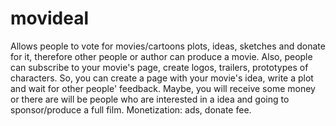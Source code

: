 # movideal
Allows people to vote for movies/cartoons plots, ideas, sketches and donate for it, therefore other people or author can produce a movie. Also, people can subscribe to your movie's page, create logos, trailers, prototypes of characters.
So, you can create a page with your movie's idea, write a plot and wait for other people' feedback. Maybe, you will receive some money or there are will be people who are interested in a idea and going to sponsor/produce a full film.
Monetization: ads, donate fee.